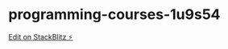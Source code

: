 # programming-courses-1u9s54

[Edit on StackBlitz ⚡️](https://stackblitz.com/edit/programming-courses-1u9s54)